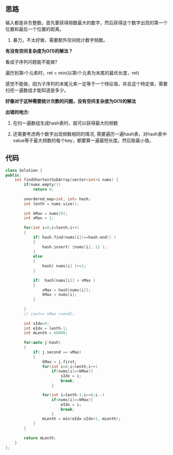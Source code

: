 ## 思路

输入都是非负整数。首先要获得频数最大的数字，然后获得这个数字出现的第一个位置和最后一个位置的距离。

1) 暴力，不太好做，需要额外空间统计数字频数。

**有没有空间复杂度为O(1)的解法？**

看成子序列问题能不能做?

遍历到第i个元素时，ret = min(以第i个元素为末尾的最优长度，ret)

感觉不能做，因为子序列的末尾元素一定等于一个特征值，并且这个特定值，需要扫完一遍数组才能知道是多少。

**好像对于这种需要统计次数的问题，没有空间复杂度为O(1)的解法**



**出错的地方:**

1) 在扫一遍数组生成hash表时，就可以获得最大的频数

2) 还需要考虑两个数字出现频数相同的情况, 需要遍历一遍hash表，对hash表中value等于最大频数的每个key，都要算一遍最短长度。然后取最小值。

## 代码

```c++
class Solution {
public:
    int findShortestSubArray(vector<int>& nums) {
        if(nums.empty())
            return 0;
        
        unordered_map<int, int> hash;
        int lenth = nums.size();
        
        int kMax = nums[0];
        int vMax = 1;
        
        for(int i=0;i<lenth;i++)
        {
            if( hash.find(nums[i])==hash.end() )
            {
                hash.insert( {nums[i], 1} );
            }
            else
            {
                hash[ nums[i] ]+=1;
            }
            
            if(  hash[nums[i]] > vMax )
            {
                vMax = hash[nums[i]];
                kMax = nums[i];
            }
            
        }
        // cout<< vMax <<endl;
        
        int sIdx=0;
        int eIdx = lenth-1;
        int mLenth = 60000;
        
        for(auto j:hash)
        {
            if( j.second == vMax)
            {
                kMax = j.first;
                for(int i=0;i<lenth;i++)
                    if(nums[i]==kMax){
                        sIdx = i;
                        break;
                    }

                for(int i=lenth-1;i>=0;i--)
                    if(nums[i]==kMax){
                        eIdx = i;
                        break;
                    }
                mLenth = min(eIdx-sIdx+1, mLenth);
            }
        }
        
        return mLenth;
    }
};
```





